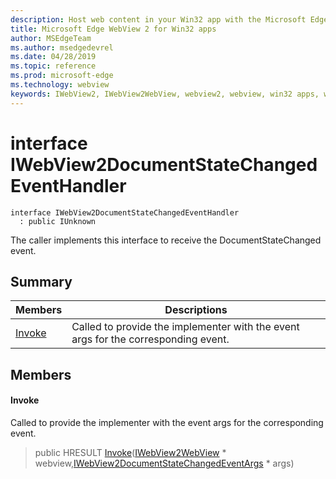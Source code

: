 ```yaml
---
description: Host web content in your Win32 app with the Microsoft Edge WebView 2 control
title: Microsoft Edge WebView 2 for Win32 apps
author: MSEdgeTeam
ms.author: msedgedevrel
ms.date: 04/28/2019
ms.topic: reference
ms.prod: microsoft-edge
ms.technology: webview
keywords: IWebView2, IWebView2WebView, webview2, webview, win32 apps, win32, edge
---
```


# interface IWebView2DocumentStateChangedEventHandler 

```
interface IWebView2DocumentStateChangedEventHandler
  : public IUnknown
```

The caller implements this interface to receive the DocumentStateChanged event.

## Summary

 Members                        | Descriptions
--------------------------------|---------------------------------------------
[Invoke](#invoke) | Called to provide the implementer with the event args for the corresponding event.

## Members

#### Invoke 

Called to provide the implementer with the event args for the corresponding event.

> public HRESULT [Invoke](#interface_i_web_view2_document_state_changed_event_handler_1ae489f36e45c6e3560d883ccaed43501a)([IWebView2WebView](IWebView2WebView.md#interface_i_web_view2_web_view) * webview,[IWebView2DocumentStateChangedEventArgs](IWebView2DocumentStateChangedEventArgs.md#interface_i_web_view2_document_state_changed_event_args) * args)

